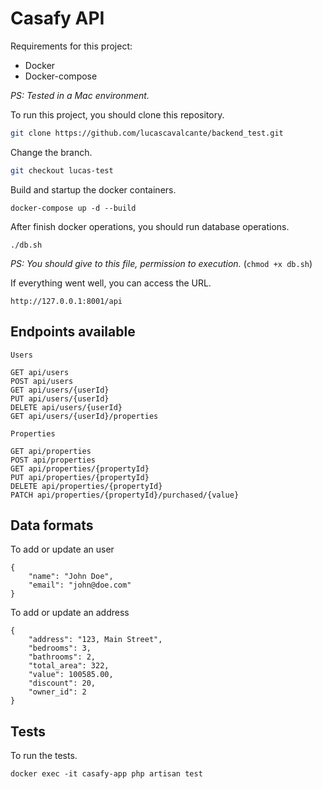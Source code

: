 # Casafy API

Requirements for this project:
* Docker
* Docker-compose

_PS: Tested in a Mac environment._

To run this project, you should clone this repository.
```bash
git clone https://github.com/lucascavalcante/backend_test.git
```
Change the branch.
```bash
git checkout lucas-test
```
Build and startup the docker containers.
```
docker-compose up -d --build
```
After finish docker operations, you should run database operations.
```
./db.sh
```
_PS: You should give to this file, permission to execution._ (`chmod +x db.sh`)

If everything went well, you can access the URL.
```
http://127.0.0.1:8001/api
```

## Endpoints available

```
Users

GET api/users
POST api/users
GET api/users/{userId}
PUT api/users/{userId}
DELETE api/users/{userId}
GET api/users/{userId}/properties

Properties

GET api/properties
POST api/properties
GET api/properties/{propertyId}
PUT api/properties/{propertyId}
DELETE api/properties/{propertyId}
PATCH api/properties/{propertyId}/purchased/{value}
```

## Data formats

To add or update an user
```
{
	"name": "John Doe",
	"email": "john@doe.com"
}
```

To add or update an address
```
{
	"address": "123, Main Street",
	"bedrooms": 3,
	"bathrooms": 2,
	"total_area": 322,
	"value": 100585.00,
	"discount": 20,
	"owner_id": 2
}
```

## Tests

To run the tests.
```
docker exec -it casafy-app php artisan test
```